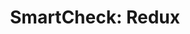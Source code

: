 ---
title: ! 'SmartCheck: Redux'
url: http://leepike.wordpress.com/2014/06/16/smartcheck-redux/
authors:
- Lee Pike
type: article
tags:
- SmartCheck
- testing
doHaskell-type: blog post
dohaskell-year: 2014
---